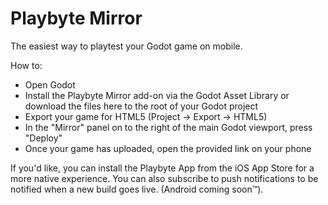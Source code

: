 # Playbyte Mirror
The easiest way to playtest your Godot game on mobile.

How to:
* Open Godot
* Install the Playbyte Mirror add-on via the Godot Asset Library or download the files here to the root of your Godot project
* Export your game for HTML5 (Project -> Export -> HTML5)
* In the "Mirror" panel on to the right of the main Godot viewport, press "Deploy"
* Once your game has uploaded, open the provided link on your phone

If you'd like, you can install the Playbyte App from the iOS App Store for a more native experience. You can also subscribe to push notifications to be notified when a new build goes live.
(Android coming soon™️).
